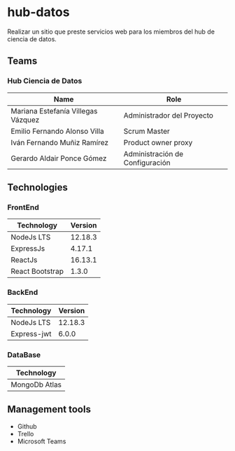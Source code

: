 # hub-datos
Realizar un sitio que preste servicios web para los miembros del hub de ciencia de datos.


## Teams

### Hub Ciencia de Datos

| Name                               | Role                            |
| ---------------------------------- | ------------------------------- |
| Mariana Estefanía Villegas Vázquez | Administrador del Proyecto      |
| Emilio Fernando Alonso Villa       | Scrum Master                    |
| Iván Fernando Muñiz Ramírez        | Product owner proxy             |
| Gerardo Aldair Ponce Gómez         | Administración de Configuración |

## Technologies

### FrontEnd

| Technology      | Version |
| --------------- | ------- |
| NodeJs LTS      | 12.18.3 |
| ExpressJs       | 4.17.1  |
| ReactJs         | 16.13.1 |
| React Bootstrap | 1.3.0   |

### BackEnd

| Technology  | Version |
| ----------- | ------- |
| NodeJs LTS  | 12.18.3 |
| Express-jwt | 6.0.0   |

### DataBase

| Technology    |
| ------------- |
| MongoDb Atlas |

## Management tools

- Github
- Trello
- Microsoft Teams

